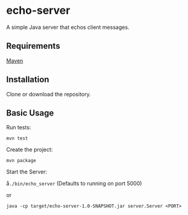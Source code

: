 # echo-server
A simple Java server that echos client messages.

## Requirements

[Maven](https://maven.apache.org/guides/getting-started/maven-in-five-minutes.html)

## Installation

Clone or download the repository.

## Basic Usage

Run tests: 

`mvn test`

Create the project:

`mvn package`

Start the Server:

å`./bin/echo_server` (Defaults to running on port 5000)

or

`java -cp target/echo-server-1.0-SNAPSHOT.jar server.Server <PORT>`